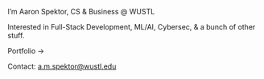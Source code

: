 I’m Aaron Spektor, CS & Business @ WUSTL

Interested in Full-Stack Development, ML/AI, Cybersec, & a bunch of other stuff. 

Portfolio -> 

Contact: a.m.spektor@wustl.edu

<!---
aaronspektor/aaronspektor is a ✨ special ✨ repository because its `README.md` (this file) appears on your GitHub profile.
You can click the Preview link to take a look at your changes.
--->
